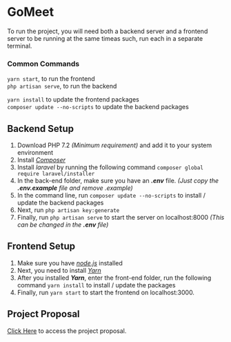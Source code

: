 # GoMeet
To run the project, you will need both a backend server and a frontend server to be running at the same timeas such, run each in a separate terminal.

### Common Commands
`yarn start`, to run the frontend  
`php artisan serve`, to run the backend

`yarn install` to update the frontend packages  
`composer update --no-scripts` to update the backend packages

## Backend Setup
1. Download PHP 7.2 *(Minimum requirement)* and add it to your system environment
2. Install *[Composer](https://getcomposer.org/download/)*
3. Install *laravel* by running the following command `composer global require laravel/installer`
4. In the back-end folder, make sure you have an ***.env*** file. *(Just copy the **.env.example** file and remove .example)*
5. In the command line, run `composer update --no-scripts` to install / update the backend packages
6. Next, run `php artisan key:generate`
7. Finally, run `php artisan serve` to start the server on localhost:8000 *(This can be changed in the **.env** file)*

## Frontend Setup
1. Make sure you have *[node.js](https://nodejs.org/en/)* installed
2. Next, you need to install *[Yarn](https://yarnpkg.com/lang/en/docs/install)*
3. After you installed ***Yarn***, enter the front-end folder, run the following command `yarn install` to install / update the packages
4. Finally, run `yarn start` to start the frontend on localhost:3000.

## Project Proposal
[Click Here](https://docs.google.com/document/d/1-w7v9Rlvemvw2kY4GCaXRQ8yOQIgn346m-cODJI7PaI/edit?fbclid=IwAR2crQ6EXDGjrtEJXbBRhCDmGm6dFGwlbCzKYWsvFdRtyqRheAEuMT31vbI) to access the project proposal.
